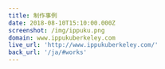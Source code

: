 ```yaml
---
title: 制作事例
date: 2018-08-10T15:10:00.000Z
screenshot: /img/ippuku.png
domain: www.ippukuberkeley.com
live_url: 'http://www.ippukuberkeley.com/'
back_url: '/ja/#works'
---
```


